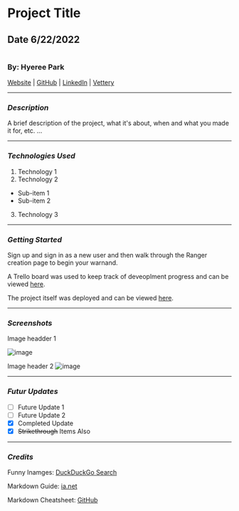 # Project Title

## Date 6/22/2022

#

### By: Hyeree Park

[Website](http://www.duckduckgo.com) | [GitHub](https://github.com) | [LinkedIn](https://www.linkedin.com) | [Vettery](<https://hired.com/?utm_source=google&utm_medium=cpc&utm_campaign=(cu-all)(ch-google-search-exact)(m-NYC)(c-Brand-All)(pr-All)(sr-All)&utm_term=vettery-adgroup-vettery&utm_content=c-adid-RSA-011321&gclid=EAIaIQobChMIutmV-_bB-AIVFa7ICh3Z0gt0EAAYASAAEgJZSfD_BwE>)

***

### ***Description***

A brief description of the project, what it's about, when and what you made it for, etc. ...

***

### ***Technologies Used***
1. Technology 1
2. Technology 2
  * Sub-item 1
  * Sub-item 2
3. Technology 3

***

### ***Getting Started***
Sign up and sign in as a new user and then walk through the Ranger creation page to begin your warnand.

A Trello board was used to keep track of deveoplment progress and can be viewed [here]().

The project itself was deployed and can be viewed [here]().

***

### ***Screenshots***

Image headder 1

![image](https://external-content.duckduckgo.com/iu/?u=https%3A%2F%2Ftse1.mm.bing.net%2Fth%3Fid%3DOIP.20uBbeoCRXdVAYHp9fGv8gHaEo%26pid%3DApi&f=1)

Image header 2
![image](https://external-content.duckduckgo.com/iu/?u=http%3A%2F%2Fimages6.fanpop.com%2Fimage%2Fphotos%2F33800000%2FPuppies-dogs-33860421-1100-781.jpg&f=1&nofb=1)

***

### ***Futur Updates***
- [ ] Future Update 1
- [ ] Future Update 2
- [x] Completed Update
- [x] ~~Strikethrough~~ Items Also

***

### ***Credits***

Funny Inamges: [DuckDuckGo Search](https://duckduckgo.com)


Markdown Guide: [ia.net](https://ia.net/writer/support/general/markdown-guide)


Markdown Cheatsheet: [GitHub](https://github.com/adam-p/markdown-here/wiki/Markdown-Cheatsheet)